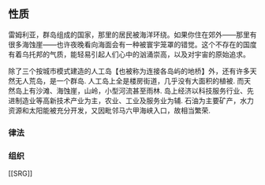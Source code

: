 ## 性质

雷姆利亚，群岛组成的国家，那里的居民被海洋环绕。如果你住在郊外——那里有很多海蚀崖——也许夜晚看向海面会有一种被寰宇笼罩的错觉。这个不存在的国度有着乌托邦的气质，能轻易引起人们心中的汹涌崇高，以及对宇宙的原始追求。

除了三个按城市模式建造的人工岛【也被称为连接各岛屿的地桥】外，还有许多天然无人荒岛，是一个群岛. 
人工岛上全是楼房街道，几乎没有大面积的植被. 而天然岛上有沙滩、海蚀崖，山岭，小型河流甚至雨林. 岛上经济以科技服务行业、先进制造业等高新技术产业为主，农业、工业及服务业为辅. 石油为主要矿产，水力资源和太阳能被充分开发，又因毗邻马六甲海峡入口，故相当繁荣.

### 律法

### 组织
[[SRG]]